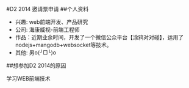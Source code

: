 #D2 2014 邀请票申请
##个人资料

* 兴趣: web前端开发、产品研究
* 公司: 海康威视-前端工程师
* 作品：近期业余时间，开发了一个微信公众平台【涂鸦对对碰】，运用了nodejs+mangodb+websocket等技术。
* 其他: 男o(╯□╰)o

##想参加D2 2014的原因

  学习WEB前端技术
